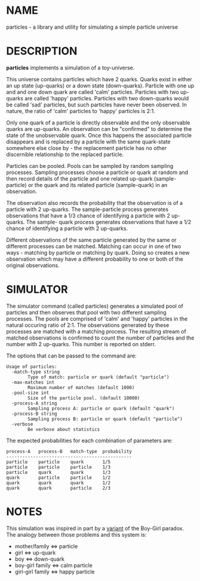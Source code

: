 # NAME 

particles - a library and utility for simulating a simple particle universe

# DESCRIPTION

**particles** implements a simulation of a toy-universe. 

This universe contains particles which have 2 quarks. Quarks exist in either an
up state (up-quarks) or a down state (down-quarks). Particle
with one up and and one down quark are called 'calm' particles. Particles
with two up-quarks are called 'happy' particles. Particles with two down-quarks
would be called 'sad' particles, but such particles have never been observed.
In nature, the ratio of 'calm' particles to 'happy' particles is 2:1.

Only one quark of a particle is directly observable and the only observable
quarks are up-quarks. An observation can be "confirmed" to determine the state of the
unobservable quark. Once this happens the associated particle disappears and is
replaced by a particle with the same quark-state somewhere else close by - the
replacement particle has no other discernible relationship to the replaced particle.

Particles can be pooled. Pools can be sampled by random sampling processes.
Sampling processes choose a particle or quark at random and then record details
of the particle and one related up-quark (sample-particle) or the quark and its
related particle (sample-quark) in an observation.

The observation also records the probability that the observation is of a
particle with 2 up-quarks. The sample-particle process generates observations
that have a 1/3 chance of identifying a particle with 2 up-quarks. The sample-
quark process generates observations that have a 1/2 chance of identifying a
particle with 2 up-quarks.

Different observations of the same particle generated by the same or different 
processes can be matched. Matching can occur in one of two ways - matching
by particle or matching by quark. Doing so creates a new observation which may
have a different probability to one or both of the original observations.

# SIMULATOR

The simulator command (called particles) generates a simulated pool of particles
and then observes that pool with two different sampling processes. The pools are
comprised of 'calm' and 'happy' particles in the natural occuring ratio of 2:1.
The  observations generated by these processes are matched with a matching
process. The resulting stream of matched observations is confirmed to count the
number of particles and the number with 2 up-quarks. This number is reported on
stderr.

The options that can be passed to the command are:

    Usage of particles:
      -match-type string
            Type of match: particle or quark (default "particle")
      -max-matches int
            Maximum number of matches (default 1000)
      -pool-size int
            Size of the particle pool. (default 10000)
      -process-A string
            Sampling process A: particle or quark (default "quark")
      -process-B string
            Sampling process B: particle or quark (default "particle")
      -verbose
            Be verbose about statistics

The expected probabilities for each combination of parameters are:

    process-A   process-B   match-type  probability
    -----------------------------------------------
    particle    particle    quark       1/5
    particle    particle    particle    1/3
    particle    quark       quark       1/3
    quark       particle    particle    1/2
    quark       quark       quark       1/2
    quark       quark       particle    2/3

# NOTES

This simulation was inspired in part by a [variant](https://blog.jonseymour.net/the-boy-girl-paradox-with-a-twist) of the Boy-Girl paradox. The analogy between 
those problems and this system is:

* mother/family <=> particle
* girl <=> up-quark
* boy  <=> down-quark
* boy-girl family <=> calm particle
* girl-girl family <=> happy particle

